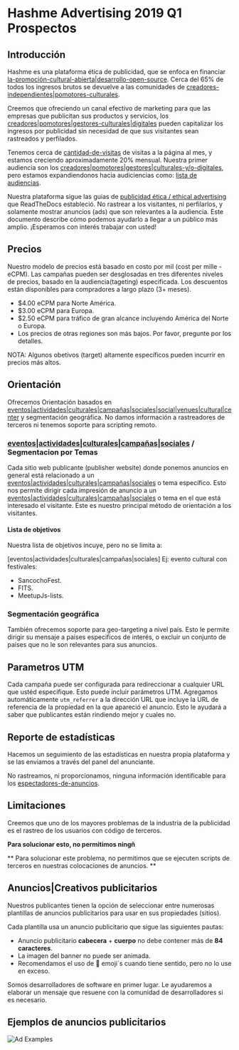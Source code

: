 # Hashme Advertising 2019 Q1 Prospectos

## Introducción

Hashme es una plataforma ética de publicidad, que se enfoca en financiar [la-promoción-cultural-abierta|desarrollo-open-source](actividad-o-proyecto-a-financiar|). Cerca del 65% de todos los ingresos brutos se devuelve a las comunidades de [creadores-independientes|pomotores-culturales](audiencias-y-palabras-clave).

Creemos que ofreciendo un canal efectivo de marketing para que las empresas que publicitan sus productos y servicios, los [creadores|pomotores|gestores-culturales|digitales](audiencias-y-palabras-clave) pueden capitalizar los ingresos por publicidad sin necesidad de que sus visitantes sean rastreados y perfilados.

Tenemos cerca de [cantidad-de-visitas](indicador-objetivo-a-corto/largo-plazo) de visitas a la página al mes, y estamos creciendo aproximadamente 20% mensual. Nuestra primer audiencia son los [creadores|pomotores|gestores|culturales-y/o-digitales](audiencias-y-palabras-clave), pero estamos expandiendonos hacia audiciencias como: [lista de audiencias](audiencias-y-palabras-clave).

Nuestra plataforma sigue las guias de [publicidad ética / ethical advertising](link-a-read-the-docs) que ReadTheDocs estableció. No rastrear a los visitantes, ni perfilarlos, y solamente mostrar anuncios (ads) que son relevantes a la audiencia. Este documento describe cómo podemos ayudarlo a llegar a un público más amplio. ¡Esperamos con interés trabajar con usted!

## Precios

Nuestro modelo de precios está basado en costo por mil (cost per mille - eCPM). Las campañas pueden ser desglosadas en tres diferentes niveles de precios, basado en la audiencia(tageting) especificada. Los descuentos están disponibles para compradores a largo plazo (3+ meses).

* $4.00 eCPM para Norte América.
* $3.00 eCPM para Europa.
* $2.50 eCPM para tráfico de gran alcance incluyendo América del Norte o  Europa.
* Los precios de otras regiones son más bajos. Por favor, pregunte por los detalles.

NOTA: Algunos obetivos (target) altamente específicos pueden incurrir en precios más altos.

## Orientación

Ofrecemos Orientación basados en [eventos|actividades|culturales|campañas|sociales|social|venues|cultural|center](palabras-clave) y segmentación geográfica. No damos información a rastreadores de terceros ni tenemos soporte para scripting remoto.

### [eventos|actividades|culturales|campañas|sociales]() / Segmentacion por Temas

Cada sitio web publicante (publisher website) donde ponemos anuncios en general está relacionado a un [eventos|actividades|culturales|campañas|sociales](audiencias-y-palabras-clave) o tema específico. Esto nos permite dirigir cada impresión de anuncio a un [eventos|actividades|culturales|campañas|sociales](audiencias-y-palabras-clave) o tema en el que está interesado el visitante. Este es nuestro principal método de orientación a los visitantes.

#### Lista de objetivos

Nuestra lista de objetivos incuye, pero no se limita a:

[eventos|actividades|culturales|campañas|sociales]
Ej: evento cultural con festivales: 

* SancochoFest.
* FITS.
* MeetupJs-lists.

### Segmentación geográfica

También ofrecemos soporte para geo-targeting a nivel país. Esto le permite dirigir su mensaje a países especificos de interés, o excluir un conjunto de países que no le son relevantes para sus anuncios.

## Parametros UTM

Cada campaña puede ser configurada para redireccionar a cualquier URL que ustéd especifique. Esto puede incluir parámetros UTM. Agregamos automáticamente `utm_referrer` a la dirección URL que incluye la URL de referencia de la propiedad en la que apareció el anuncio. Esto le ayudará a saber que publicantes están rindiendo mejor y cuales no. 

## Reporte de estadísticas

Hacemos un seguimiento de las estadísticas en nuestra propia plataforma y se las enviamos a través del panel del anunciante.

No rastreamos, ni proporcionamos, ninguna información identificable para los [espectadores-de-anuncios](ad-viewers).

## Limitaciones

Creemos que uno de los mayores problemas de la industria de la publicidad es el rastreo de los usuarios con código de terceros.

**Para solucionar esto, no permitimos ningñ**

** Para solucionar este problema, no permitimos que se ejecuten scripts de terceros en
nuestras colocaciones de anuncios. **

## Anuncios|Creativos publicitarios

Nuestros publicantes tienen la opción de seleccionar entre numerosas plantillas de anuncios publicitarios para usar en sus propiedades (sitios).

Cada plantilla usa un anuncio publicitario que sigue las siguientes pautas:

* Anuncio publicitario **cabecera** + **cuerpo** no debe contener más de **84 caracteres**.
* La imagen del banner no puede ser animada.
* Recomendamos el uso de 👋 emoji´s cuando tiene sentido, pero no lo use en exceso.

Somos desarrolladores de software en primer lugar. Le ayudaremos a elaborar un mensaje que resuene con la comunidad de desarrolladores si es necesario.

## Ejemplos de anuncios publicitarios

![Ad Examples](http://hashme.io.s3.amazonaws.com/assets/ad-examples.png)
